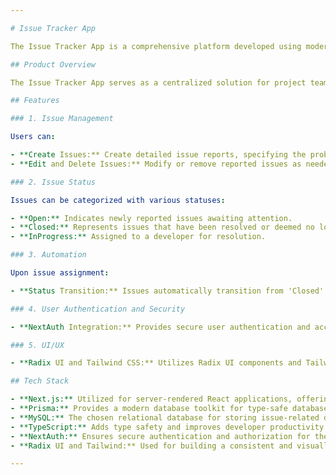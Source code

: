```yaml
---

# Issue Tracker App

The Issue Tracker App is a comprehensive platform developed using modern technologies like Next.js, Prisma, MySQL, TypeScript, NextAuth, Radix UI, and Tailwind CSS. It is designed to streamline issue reporting, management, and resolution for various projects.

## Product Overview

The Issue Tracker App serves as a centralized solution for project teams or individuals to efficiently report, monitor, and resolve issues or bugs encountered during the development or execution of their projects. By combining a user-friendly interface with powerful features, it aims to enhance collaboration and expedite issue resolution.

## Features

### 1. Issue Management

Users can:

- **Create Issues:** Create detailed issue reports, specifying the problem, associated project, and relevant details.
- **Edit and Delete Issues:** Modify or remove reported issues as needed.

### 2. Issue Status

Issues can be categorized with various statuses:

- **Open:** Indicates newly reported issues awaiting attention.
- **Closed:** Represents issues that have been resolved or deemed no longer relevant.
- **InProgress:** Assigned to a developer for resolution.

### 3. Automation

Upon issue assignment:

- **Status Transition:** Issues automatically transition from 'Closed' to 'In Progress' when assigned to a developer. This feature streamlines the workflow and promptly alerts the developer about issues that need attention.

### 4. User Authentication and Security

- **NextAuth Integration:** Provides secure user authentication and access control to ensure data privacy and security.

### 5. UI/UX

- **Radix UI and Tailwind CSS:** Utilizes Radix UI components and Tailwind CSS for a clean, responsive, and aesthetically pleasing user interface, ensuring a seamless user experience.

## Tech Stack

- **Next.js:** Utilized for server-rendered React applications, offering high performance and SEO-friendly solutions.
- **Prisma:** Provides a modern database toolkit for type-safe database access, facilitating efficient data management.
- **MySQL:** The chosen relational database for storing issue-related data.
- **TypeScript:** Adds type safety and improves developer productivity.
- **NextAuth:** Ensures secure authentication and authorization for the application.
- **Radix UI and Tailwind:** Used for building a consistent and visually appealing user interface.

---
```

